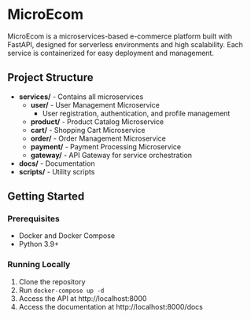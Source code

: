 # MicroEcom

MicroEcom is a microservices-based e-commerce platform built with FastAPI, designed for serverless environments and high scalability. Each service is containerized for easy deployment and management.

## Project Structure

- **services/** - Contains all microservices
  - **user/** - User Management Microservice
    - User registration, authentication, and profile management
  - **product/** - Product Catalog Microservice
  - **cart/** - Shopping Cart Microservice
  - **order/** - Order Management Microservice
  - **payment/** - Payment Processing Microservice
  - **gateway/** - API Gateway for service orchestration
- **docs/** - Documentation
- **scripts/** - Utility scripts

## Getting Started

### Prerequisites

- Docker and Docker Compose
- Python 3.9+

### Running Locally

1. Clone the repository
2. Run `docker-compose up -d`
3. Access the API at http://localhost:8000
4. Access the documentation at http://localhost:8000/docs